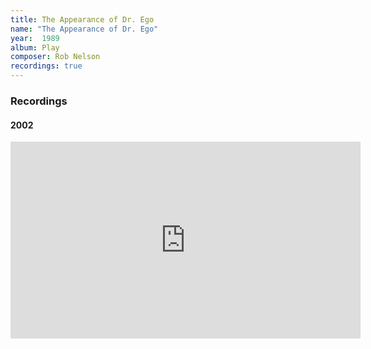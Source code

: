 ```yaml
---
title: The Appearance of Dr. Ego
name: "The Appearance of Dr. Ego"
year:  1989
album: Play
composer: Rob Nelson
recordings: true
---
```


<h3>Recordings</h3>

<h4>2002</h4>
<iframe width="560" height="315" src="https://www.youtube.com/embed/ip6Gqx58c1o" frameborder="0" allow="accelerometer; autoplay; encrypted-media; gyroscope; picture-in-picture" allowfullscreen></iframe>
